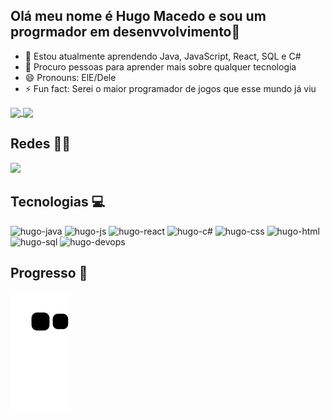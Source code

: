 ## Olá meu nome é Hugo Macedo e sou um progrmador em desenvvolvimento👋

- 🌱 Estou atualmente aprendendo Java, JavaScript, React, SQL e C#
- 🤔 Procuro pessoas para aprender mais sobre qualquer tecnologia
- 😄 Pronouns: ElE/Dele
- ⚡ Fun fact: Serei o maior programador de jogos que esse mundo já viu

<a href="https://github.com/anuraghazra/github-readme-stats">
  <img height=200 align="center" src="https://github-readme-stats.vercel.app/api?username=HMCarvalho-220&theme=radical" />
</a>
<a href="https://github.com/anuraghazra/convoychat">
  <img height=200 align="center" src="https://github-readme-stats.vercel.app/api/top-langs?username=HMCarvalho-220&theme=radical&layout=compact&langs_count=8&card_width=320" />
</a>

## Redes 👨‍💻
<div>
  <a href="https://www.linkedin.com/in/hugo-macedo-de-carvalho-0b896b181/" target="_blank"><img src="https://img.shields.io/badge/LinkedIn-0077B5?style=for-the-badge&logo=linkedin&logoColor=white" target="_blank"></a>
</div>

## Tecnologias 💻
<div>
    <img aling="center" alt="hugo-java" height="45" width="60" src="https://cdn.jsdelivr.net/gh/devicons/devicon@latest/icons/java/java-plain.svg"
    style="max-width:100%;">
    <img aling="center" alt="hugo-js" height="45" width="60" src="https://cdn.jsdelivr.net/gh/devicons/devicon@latest/icons/javascript/javascript-original.svg"
    style="max-width:100%;">
    <img aling="center" alt="hugo-react" height="45" width="60" src="https://cdn.jsdelivr.net/gh/devicons/devicon@latest/icons/react/react-original.svg"
    style="max-width:100%;">
    <img aling="center" alt="hugo-c#" height="45" width="60" src="https://cdn.jsdelivr.net/gh/devicons/devicon@latest/icons/csharp/csharp-original.svg"
    style="max-width:100%;">
    <img aling="center" alt="hugo-css" height="45" width="60" src="https://cdn.jsdelivr.net/gh/devicons/devicon@latest/icons/css3/css3-original.svg"
    style="max-width:100%;">
    <img aling="center" alt="hugo-html" height="45" width="60" src="https://cdn.jsdelivr.net/gh/devicons/devicon@latest/icons/html5/html5-original-wordmark.svg"
    style="max-width:100%;">
    <img aling="center" alt="hugo-sql" height="45" width="60" src="https://cdn.jsdelivr.net/gh/devicons/devicon@latest/icons/mysql/mysql-original.svg"
    style="max-width:100%;">
    <img aling="center" alt="hugo-devops" height="45" width="60" src="https://cdn.jsdelivr.net/gh/devicons/devicon@latest/icons/azuredevops/azuredevops-original.svg"
    style="max-width:100%;">
</div>

## Progresso 🚧
![snake gif](https://github.com/HMCarvalho-220/HMCarvalho-220/blob/output/github-contribution-grid-snake.svg)
